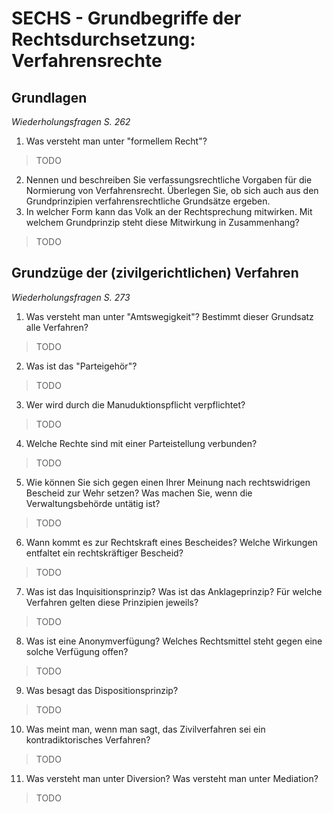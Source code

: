 # SECHS - Grundbegriffe der Rechtsdurchsetzung: Verfahrensrechte

## Grundlagen
_Wiederholungsfragen S. 262_

1. Was versteht man unter "formellem Recht"?
>TODO

2. Nennen und beschreiben Sie verfassungsrechtliche Vorgaben für die
Normierung von Verfahrensrecht. Überlegen Sie, ob sich auch aus
den Grundprinzipien verfahrensrechtliche Grundsätze ergeben.
3. In welcher Form kann das Volk an der Rechtsprechung mitwirken. Mit
welchem Grundprinzip steht diese Mitwirkung in Zusammenhang?
>TODO


## Grundzüge der (zivilgerichtlichen) Verfahren
_Wiederholungsfragen S. 273_

1. Was versteht man unter "Amtswegigkeit"? Bestimmt dieser Grundsatz
alle Verfahren?
>TODO

2. Was ist das "Parteigehör"?
>TODO

3. Wer wird durch die Manuduktionspflicht verpflichtet?
>TODO

4. Welche Rechte sind mit einer Parteistellung verbunden?
>TODO

5. Wie können Sie sich gegen einen Ihrer Meinung nach rechtswidrigen
Bescheid zur Wehr setzen? Was machen Sie, wenn die Verwaltungsbehörde
untätig ist?
>TODO

6. Wann kommt es zur Rechtskraft eines Bescheides? Welche Wirkungen
entfaltet ein rechtskräftiger Bescheid?
>TODO

7. Was ist das Inquisitionsprinzip? Was ist das Anklageprinzip? Für welche
Verfahren gelten diese Prinzipien jeweils?
>TODO

8. Was ist eine Anonymverfügung? Welches Rechtsmittel steht gegen
eine solche Verfügung offen?
>TODO

9. Was besagt das Dispositionsprinzip?
>TODO

10. Was meint man, wenn man sagt, das Zivilverfahren sei ein kontradiktorisches
Verfahren?
>TODO

11. Was versteht man unter Diversion? Was versteht man unter Mediation?
>TODO
